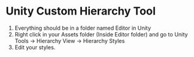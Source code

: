 # Unity Custom Hierarchy Tool #

1. Everything should be in a folder named Editor in Unity
2. Right click in your Assets folder (Inside Editor folder) and go to Unity Tools -> Hierarchy View -> Hierarchy Styles
3. Edit your styles.

